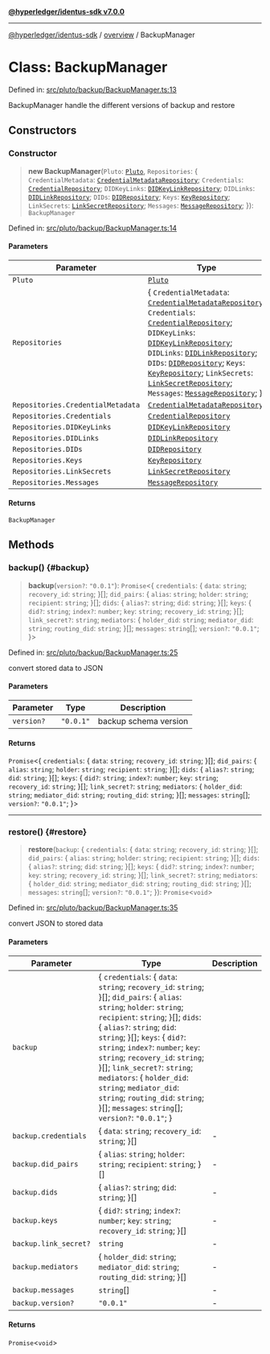 [**@hyperledger/identus-sdk v7.0.0**](../../README.md)

***

[@hyperledger/identus-sdk](../../README.md) / [overview](../README.md) / BackupManager

# Class: BackupManager

Defined in: [src/pluto/backup/BackupManager.ts:13](https://github.com/hyperledger/identus-edge-agent-sdk-ts/blob/96423ee84b124a31ce63036d9d623d1cb73a13c2/src/pluto/backup/BackupManager.ts#L13)

BackupManager
handle the different versions of backup and restore

## Constructors

### Constructor

> **new BackupManager**(`Pluto`: [`Pluto`](Pluto.md), `Repositories`: \{ `CredentialMetadata`: [`CredentialMetadataRepository`](CredentialMetadataRepository.md); `Credentials`: [`CredentialRepository`](CredentialRepository.md); `DIDKeyLinks`: [`DIDKeyLinkRepository`](DIDKeyLinkRepository.md); `DIDLinks`: [`DIDLinkRepository`](DIDLinkRepository.md); `DIDs`: [`DIDRepository`](DIDRepository.md); `Keys`: [`KeyRepository`](KeyRepository.md); `LinkSecrets`: [`LinkSecretRepository`](LinkSecretRepository.md); `Messages`: [`MessageRepository`](MessageRepository.md); \}): `BackupManager`

Defined in: [src/pluto/backup/BackupManager.ts:14](https://github.com/hyperledger/identus-edge-agent-sdk-ts/blob/96423ee84b124a31ce63036d9d623d1cb73a13c2/src/pluto/backup/BackupManager.ts#L14)

#### Parameters

| Parameter | Type |
| ------ | ------ |
| `Pluto` | [`Pluto`](Pluto.md) |
| `Repositories` | \{ `CredentialMetadata`: [`CredentialMetadataRepository`](CredentialMetadataRepository.md); `Credentials`: [`CredentialRepository`](CredentialRepository.md); `DIDKeyLinks`: [`DIDKeyLinkRepository`](DIDKeyLinkRepository.md); `DIDLinks`: [`DIDLinkRepository`](DIDLinkRepository.md); `DIDs`: [`DIDRepository`](DIDRepository.md); `Keys`: [`KeyRepository`](KeyRepository.md); `LinkSecrets`: [`LinkSecretRepository`](LinkSecretRepository.md); `Messages`: [`MessageRepository`](MessageRepository.md); \} |
| `Repositories.CredentialMetadata` | [`CredentialMetadataRepository`](CredentialMetadataRepository.md) |
| `Repositories.Credentials` | [`CredentialRepository`](CredentialRepository.md) |
| `Repositories.DIDKeyLinks` | [`DIDKeyLinkRepository`](DIDKeyLinkRepository.md) |
| `Repositories.DIDLinks` | [`DIDLinkRepository`](DIDLinkRepository.md) |
| `Repositories.DIDs` | [`DIDRepository`](DIDRepository.md) |
| `Repositories.Keys` | [`KeyRepository`](KeyRepository.md) |
| `Repositories.LinkSecrets` | [`LinkSecretRepository`](LinkSecretRepository.md) |
| `Repositories.Messages` | [`MessageRepository`](MessageRepository.md) |

#### Returns

`BackupManager`

## Methods

### backup() {#backup}

> **backup**(`version?`: `"0.0.1"`): `Promise`\<\{ `credentials`: \{ `data`: `string`; `recovery_id`: `string`; \}[]; `did_pairs`: \{ `alias`: `string`; `holder`: `string`; `recipient`: `string`; \}[]; `dids`: \{ `alias?`: `string`; `did`: `string`; \}[]; `keys`: \{ `did?`: `string`; `index?`: `number`; `key`: `string`; `recovery_id`: `string`; \}[]; `link_secret?`: `string`; `mediators`: \{ `holder_did`: `string`; `mediator_did`: `string`; `routing_did`: `string`; \}[]; `messages`: `string`[]; `version?`: `"0.0.1"`; \}\>

Defined in: [src/pluto/backup/BackupManager.ts:25](https://github.com/hyperledger/identus-edge-agent-sdk-ts/blob/96423ee84b124a31ce63036d9d623d1cb73a13c2/src/pluto/backup/BackupManager.ts#L25)

convert stored data to JSON

#### Parameters

| Parameter | Type | Description |
| ------ | ------ | ------ |
| `version?` | `"0.0.1"` | backup schema version |

#### Returns

`Promise`\<\{ `credentials`: \{ `data`: `string`; `recovery_id`: `string`; \}[]; `did_pairs`: \{ `alias`: `string`; `holder`: `string`; `recipient`: `string`; \}[]; `dids`: \{ `alias?`: `string`; `did`: `string`; \}[]; `keys`: \{ `did?`: `string`; `index?`: `number`; `key`: `string`; `recovery_id`: `string`; \}[]; `link_secret?`: `string`; `mediators`: \{ `holder_did`: `string`; `mediator_did`: `string`; `routing_did`: `string`; \}[]; `messages`: `string`[]; `version?`: `"0.0.1"`; \}\>

***

### restore() {#restore}

> **restore**(`backup`: \{ `credentials`: \{ `data`: `string`; `recovery_id`: `string`; \}[]; `did_pairs`: \{ `alias`: `string`; `holder`: `string`; `recipient`: `string`; \}[]; `dids`: \{ `alias?`: `string`; `did`: `string`; \}[]; `keys`: \{ `did?`: `string`; `index?`: `number`; `key`: `string`; `recovery_id`: `string`; \}[]; `link_secret?`: `string`; `mediators`: \{ `holder_did`: `string`; `mediator_did`: `string`; `routing_did`: `string`; \}[]; `messages`: `string`[]; `version?`: `"0.0.1"`; \}): `Promise`\<`void`\>

Defined in: [src/pluto/backup/BackupManager.ts:35](https://github.com/hyperledger/identus-edge-agent-sdk-ts/blob/96423ee84b124a31ce63036d9d623d1cb73a13c2/src/pluto/backup/BackupManager.ts#L35)

convert JSON to stored data

#### Parameters

| Parameter | Type | Description |
| ------ | ------ | ------ |
| `backup` | \{ `credentials`: \{ `data`: `string`; `recovery_id`: `string`; \}[]; `did_pairs`: \{ `alias`: `string`; `holder`: `string`; `recipient`: `string`; \}[]; `dids`: \{ `alias?`: `string`; `did`: `string`; \}[]; `keys`: \{ `did?`: `string`; `index?`: `number`; `key`: `string`; `recovery_id`: `string`; \}[]; `link_secret?`: `string`; `mediators`: \{ `holder_did`: `string`; `mediator_did`: `string`; `routing_did`: `string`; \}[]; `messages`: `string`[]; `version?`: `"0.0.1"`; \} |  |
| `backup.credentials` | \{ `data`: `string`; `recovery_id`: `string`; \}[] | - |
| `backup.did_pairs` | \{ `alias`: `string`; `holder`: `string`; `recipient`: `string`; \}[] | - |
| `backup.dids` | \{ `alias?`: `string`; `did`: `string`; \}[] | - |
| `backup.keys` | \{ `did?`: `string`; `index?`: `number`; `key`: `string`; `recovery_id`: `string`; \}[] | - |
| `backup.link_secret?` | `string` | - |
| `backup.mediators` | \{ `holder_did`: `string`; `mediator_did`: `string`; `routing_did`: `string`; \}[] | - |
| `backup.messages` | `string`[] | - |
| `backup.version?` | `"0.0.1"` | - |

#### Returns

`Promise`\<`void`\>

